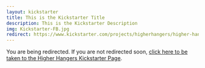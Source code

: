 ```yaml
---
layout: kickstarter
title: This is the Kickstarter Title
description: This is the Kickstarter Description
img: Kickstarter-FB.jpg
redirect: https://www.kickstarter.com/projects/higherhangers/higher-hangers-space-saving-closet-organization-re?utm_source=facebook&utm_medium=cpc&utm_campaign=Kickstarter+Favorites&utm_content=2016-03-04+1+%2810%216041601319043%21qwaya%210%29&utm_term=KS+Favorites
---
```


You are being redirected. If you are not redirected soon, <a href="{{ page.redirect }}">click here to be taken to the Higher Hangers Kickstarter Page</a>.

